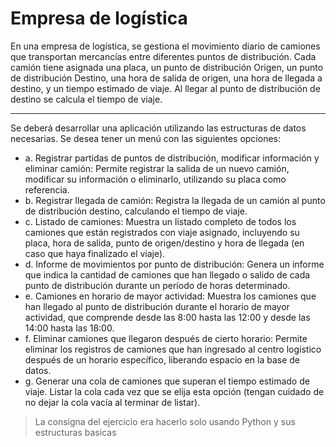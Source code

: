 # Empresa de logística

En una empresa de logística, se gestiona el movimiento diario de camiones que transportan
mercancías entre diferentes puntos de distribución. Cada camión tiene asignada una placa, un
punto de distribución Origen, un punto de distribución Destino, una hora de salida de origen, una
hora de llegada a destino, y un tiempo estimado de viaje. Al llegar al punto de distribución de destino
se calcula el tiempo de viaje.

***

Se deberá desarrollar una aplicación utilizando las estructuras de datos necesarias. Se desea tener
un menú con las siguientes opciones:
- a. Registrar partidas de puntos de distribución, modificar información y eliminar camión: Permite
registrar la salida de un nuevo camión, modificar su información o eliminarlo, utilizando su
placa como referencia.
- b. Registrar llegada de camión: Registra la llegada de un camión al punto de distribución destino,
calculando el tiempo de viaje.
- c. Listado de camiones: Muestra un listado completo de todos los camiones que están registrados
con viaje asignado, incluyendo su placa, hora de salida, punto de origen/destino y hora de llegada
(en caso que haya finalizado el viaje).
- d. Informe de movimientos por punto de distribución: Genera un informe que indica la cantidad
de camiones que han llegado o salido de cada punto de distribución durante un período de horas
determinado.
- e. Camiones en horario de mayor actividad: Muestra los camiones que han llegado al punto de
distribución durante el horario de mayor actividad, que comprende desde las 8:00 hasta las
12:00 y desde las 14:00 hasta las 18:00.
- f. Eliminar camiones que llegaron después de cierto horario: Permite eliminar los registros de
camiones que han ingresado al centro logístico después de un horario específico, liberando
espacio en la base de datos.
- g. Generar una cola de camiones que superan el tiempo estimado de viaje. Listar la cola cada vez
que se elija esta opción (tengan cuidado de no dejar la cola vacía al terminar de listar).

> La consigna del ejercicio era hacerlo solo usando Python y sus estructuras basicas
